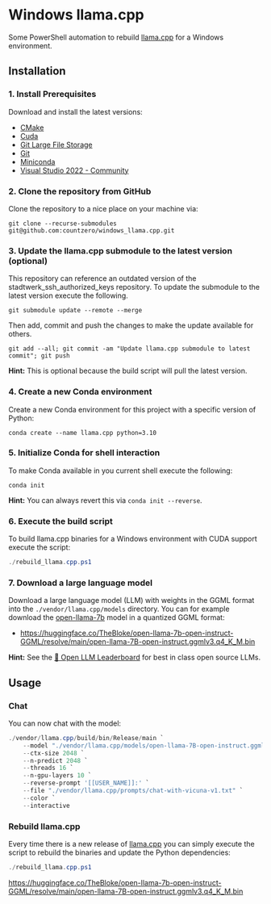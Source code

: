 # Windows llama.cpp

Some PowerShell automation to rebuild [llama.cpp](https://github.com/ggerganov/llama.cpp) for a Windows environment.

## Installation

### 1. Install Prerequisites

Download and install the latest versions:

* [CMake](https://cmake.org/download/)
* [Cuda](https://developer.nvidia.com/cuda-downloads)
* [Git Large File Storage](https://git-lfs.com)
* [Git](https://git-scm.com/downloads)
* [Miniconda](https://conda.io/projects/conda/en/stable/user-guide/install)
* [Visual Studio 2022 - Community](https://visualstudio.microsoft.com/)

### 2. Clone the repository from GitHub

Clone the repository to a nice place on your machine via:

```Shell
git clone --recurse-submodules git@github.com:countzero/windows_llama.cpp.git
```

### 3. Update the llama.cpp submodule to the latest version (optional)
This repository can reference an outdated version of the stadtwerk_ssh_authorized_keys repository. To update the submodule to the latest version execute the following.

```Shell
git submodule update --remote --merge
```

Then add, commit and push the changes to make the update available for others.

```Shell
git add --all; git commit -am "Update llama.cpp submodule to latest commit"; git push
```

**Hint:** This is optional because the build script will pull the latest version.

### 4. Create a new Conda environment

Create a new Conda environment for this project with a specific version of Python:

```Shell
conda create --name llama.cpp python=3.10
```

### 5. Initialize Conda for shell interaction

To make Conda available in you current shell execute the following:

```Shell
conda init
```

**Hint:** You can always revert this via `conda init --reverse`.

### 6. Execute the build script

To build llama.cpp binaries for a Windows environment with CUDA support execute the script:

```PowerShell
./rebuild_llama.cpp.ps1
```

### 7. Download a large language model

Download a large language model (LLM) with weights in the GGML format into the `./vendor/llama.cpp/models` directory. You can for example download the [open-llama-7b](https://huggingface.co/openlm-research/open_llama_7b) model in a quantized GGML format:

* https://huggingface.co/TheBloke/open-llama-7b-open-instruct-GGML/resolve/main/open-llama-7B-open-instruct.ggmlv3.q4_K_M.bin

**Hint:** See the [🤗 Open LLM Leaderboard](https://huggingface.co/spaces/HuggingFaceH4/open_llm_leaderboard) for best in class open source LLMs.

## Usage

### Chat

You can now chat with the model:

```PowerShell
./vendor/llama.cpp/build/bin/Release/main `
    --model "./vendor/llama.cpp/models/open-llama-7B-open-instruct.ggmlv3.q4_K_M.bin" `
    --ctx-size 2048 `
    --n-predict 2048 `
    --threads 16 `
    --n-gpu-layers 10 `
    --reverse-prompt '[[USER_NAME]]:' `
    --file "./vendor/llama.cpp/prompts/chat-with-vicuna-v1.txt" `
    --color `
    --interactive
```

### Rebuild llama.cpp

Every time there is a new release of [llama.cpp](https://github.com/ggerganov/llama.cpp) you can simply execute the script to rebuild the binaries and update the Python dependencies:

```PowerShell
./rebuild_llama.cpp.ps1
```
https://huggingface.co/TheBloke/open-llama-7b-open-instruct-GGML/resolve/main/open-llama-7B-open-instruct.ggmlv3.q4_K_M.bin
